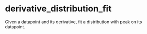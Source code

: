 # derivative_distribution_fit
Given a datapoint and its derivative, fit a distribution with peak on its datapoint.
